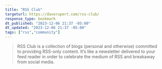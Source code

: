 ```yaml
---
title: "RSS Club"
targeturl: https://daverupert.com/rss-club/
response_type: bookmark
dt_published: "2023-12-06 21:37 -05:00"
dt_updated: "2023-12-06 21:37 -05:00"
tags: ["rss","community"]
---
```


> RSS Club is a collection of blogs (personal and otherwise) committed to providing RSS-only content. It’s like a newsletter delivered to your feed reader in order to celebrate the medium of RSS and breakaway from social media.
